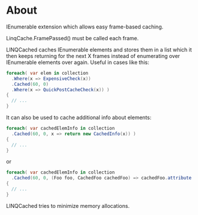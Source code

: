 # About
IEnumerable extension which allows easy frame-based caching.

LinqCache.FramePassed() must be called each frame.

LINQCached caches IEnumerable elements and stores them in a list which it then keeps returning for the next X frames instead of enumerating over IEnumerable elements over again. Useful in cases like this:

```C#
foreach( var elem in collection
  .Where(x => ExpensiveCheck(x))
  .Cached(60, 0)
  .Where(x => QuickPostCacheCheck(x)) )
{
  // ...
}
```

It can also be used to cache additional info about elements:

```C#
foreach( var cachedElemInfo in collection
  .Cached(60, 0, x => return new CachedInfo(x)) )
{
  // ...
}
```

or

```C#
foreach( var cachedElemInfo in collection
  .Cached(60, 0, (Foo foo, CachedFoo cachedFoo) => cachedFoo.attribute = ExpensiveFooAttributeCalculation(foo)) )
{
  // ...
}
```

LINQCached tries to minimize memory allocations.
